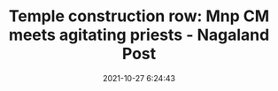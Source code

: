 ---
"title": "Temple construction row: Mnp CM meets agitating priests - Nagaland Post"
"date": "2021-10-27 6:24:43"
"feed_name": "GOOGLENEWSCONSTRUCTION"
"feed_website": "https://news.google.com/search?q=construction%2Bincident&hl=en-US&gl=US&ceid=US:en"
"feed_rss": "https://news.google.com/rss/search?q=construction%2Bincident&hl=en-US&gl=US&ceid=US:en"
"link": "http://www.nagalandpost.com/temple-construction-row-mnp-cm-meets-agitating-priests/243238.html"
"source": "{'href': 'http://www.nagalandpost.com', 'title': 'Nagaland Post'}"
"file": "_posts/2021-1-1-5e65a2fd811d4a1dc2b38cfca73653cd9ba896c8.md"
"accident": "1"
"drilling": "0"
"dead": "0"
"injured": "0"
"arrested": "0"
"place": "unknown place"
"where": "unknown site"
"causes": "unknown"
"place_uri": "unknown place"
---